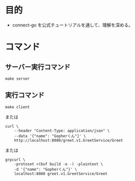 # 目的

- connect-go を公式チュートリアルを通して、理解を深める。

# コマンド

## サーバー実行コマンド

```
make server
```

## 実行コマンド

```
make client
```

または

```
curl \
    --header "Content-Type: application/json" \
    --data '{"name": "Gopherくん"}' \
    http://localhost:8080/greet.v1.GreetService/Greet
```

または

```
grpcurl \
    -protoset <(buf build -o -) -plaintext \
    -d '{"name": "Gopherくん"}' \
    localhost:8080 greet.v1.GreetService/Greet
```
